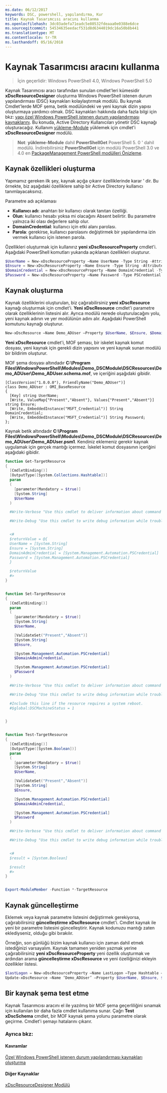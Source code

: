 ```yaml
---
ms.date: 06/12/2017
keywords: DSC, powershell, yapılandırma, Kur
title: Kaynak Tasarımcısı aracını kullanma
ms.openlocfilehash: 3dc03adefa71eadc5e80532fdeaaa0e0388e6dce
ms.sourcegitcommit: 54534635eedacf531d8d6344019dc16a50b8b441
ms.translationtype: MT
ms.contentlocale: tr-TR
ms.lasthandoff: 05/16/2018
---
```

# <a name="using-the-resource-designer-tool"></a>Kaynak Tasarımcısı aracını kullanma

> İçin geçerlidir: Windows PowerShell 4.0, Windows PowerShell 5.0

Kaynak Tasarımcısı aracı tarafından sunulan cmdlet'leri kümesidir **xDscResourceDesigner** oluşturma Windows PowerShell istenen durum yapılandırması (DSC) kaynakları kolaylaştırmak modülü. Bu kaynak Cmdlet'lerde MOF şema, betik modülündeki ve yeni kaynak dizin yapısı oluşturmaya yardımcı olmak. DSC kaynakları hakkında daha fazla bilgi için bkz: [yapı özel Windows PowerShell istenen durum yapılandırması kaynaklarını](authoringResource.md).
Bu konuda, Active Directory Kullanıcıları yönetir DSC kaynağı oluşturacağız.
Kullanım [yükleme-Module](https://technet.microsoft.com/library/dn807162.aspx) yüklemek için cmdlet'i **xDscResourceDesigner** modülü.

>**Not**: **yükleme-Module** dahil **PowerShellGet** PowerShell 5. 0 ' dahil modülü. İndirebilirsiniz **PowerShellGet** için modülü PowerShell 3.0 ve 4.0 en [PackageManagement PowerShell modülleri Önizleme](https://www.microsoft.com/en-us/download/details.aspx?id=49186).

## <a name="creating-resource-properties"></a>Kaynak özellikleri oluşturma
Yapmamız gereken ilk şey, kaynak açığa çıkarır özelliklerinde karar ' dir. Bu örnekte, biz aşağıdaki özelliklere sahip bir Active Directory kullanıcı tanımlayacaksınız.

Parametre adı açıklaması
* **Kullanıcı adı**: anahtarı bir kullanıcı olarak tanıtan özelliği.
* **Olun**: kullanıcı hesabı yoksa mi olacağını Absent belirtir. Bu parametre yalnızca iki olası değerlere sahip olur.
* **DomainCredential**: kullanıcı için etki alanı parolası.
* **Parola**: gerekirse, kullanıcı parolasını değiştirmek bir yapılandırma izin vermek kullanıcı için istenen parola.

Özellikleri oluşturmak için kullanırız **yeni xDscResourceProperty** cmdlet'i. Aşağıdaki PowerShell komutları yukarıda açıklanan özellikleri oluşturur.

```powershell
$UserName = New-xDscResourceProperty –Name UserName -Type String -Attribute Key
$Ensure = New-xDscResourceProperty –Name Ensure -Type String -Attribute Write –ValidateSet “Present”, “Absent”
$DomainCredential = New-xDscResourceProperty –Name DomainCredential -Type PSCredential -Attribute Write
$Password = New-xDscResourceProperty –Name Password -Type PSCredential -Attribute Write
```

## <a name="create-the-resource"></a>Kaynak oluşturma

Kaynak özelliklerini oluşturulan, biz çağırabilirsiniz **yeni xDscResource** kaynağı oluşturmak için cmdlet'i. **Yeni xDscResource** cmdlet'i parametre olarak özelliklerinin listesini alır. Ayrıca modülü nerede oluşturulacağını yolu, yeni kaynak adının ve yer modülünün adını alır. Aşağıdaki PowerShell komutunu kaynağı oluşturur.

```powershell
New-xDscResource –Name Demo_ADUser –Property $UserName, $Ensure, $DomainCredential, $Password –Path ‘C:\Program Files\WindowsPowerShell\Modules’ –ModuleName Demo_DSCModule
```

**Yeni xDscResource** cmdlet'i, MOF şeması, bir iskelet kaynak komut dosyası, yeni kaynak için gerekli dizin yapısını ve yeni kaynak sunan modülü bir bildirim oluşturur.

MOF şema dosyası altındadır **C:\Program Files\WindowsPowerShell\Modules\Demo_DSCModule\DSCResources\Demo_ADUser\Demo_ADUser.schema.mof**, ve içeriğini aşağıdaki gibidir.

```
[ClassVersion("1.0.0.0"), FriendlyName("Demo_ADUser")]
class Demo_ADUser : OMI_BaseResource
{
  [Key] string UserName;
  [Write, ValueMap{"Present","Absent"}, Values{"Present","Absent"}] string Ensure;
  [Write, EmbeddedInstance("MSFT_Credential")] String DomainCredential;
  [Write, EmbeddedInstance("MSFT_Credential")] String Password;
};
```

Kaynak betik altındadır **C:\Program Files\WindowsPowerShell\Modules\Demo_DSCModule\DSCResources\Demo_ADUser\Demo_ADUser.psm1**. Kendiniz eklemeniz gerekir kaynak uygulamak için gerçek mantığı içermez. İskelet komut dosyasının içeriğini aşağıdaki gibidir.

```powershell
function Get-TargetResource
{
  [CmdletBinding()]
  [OutputType([System.Collections.Hashtable])]
  param
  (
    [parameter(Mandatory = $true)]
    [System.String]
    $UserName
  )

  #Write-Verbose "Use this cmdlet to deliver information about command processing."

  #Write-Debug "Use this cmdlet to write debug information while troubleshooting."


  <#
  $returnValue = @{
  UserName = [System.String]
  Ensure = [System.String]
  DomainAdminCredential = [System.Management.Automation.PSCredential]
  Password = [System.Management.Automation.PSCredential]
  }

  $returnValue
  #>
}


function Set-TargetResource
{
  [CmdletBinding()]
  param
  (
    [parameter(Mandatory = $true)]
    [System.String]
    $UserName,

    [ValidateSet("Present","Absent")]
    [System.String]
    $Ensure,

    [System.Management.Automation.PSCredential]
    $DomainAdminCredential,

    [System.Management.Automation.PSCredential]
    $Password
  )

  #Write-Verbose "Use this cmdlet to deliver information about command processing."

  #Write-Debug "Use this cmdlet to write debug information while troubleshooting."

  #Include this line if the resource requires a system reboot.
  #$global:DSCMachineStatus = 1


}


function Test-TargetResource
{
  [CmdletBinding()]
  [OutputType([System.Boolean])]
  param
  (
    [parameter(Mandatory = $true)]
    [System.String]
    $UserName,

    [ValidateSet("Present","Absent")]
    [System.String]
    $Ensure,

    [System.Management.Automation.PSCredential]
    $DomainAdminCredential,

    [System.Management.Automation.PSCredential]
    $Password
  )

  #Write-Verbose "Use this cmdlet to deliver information about command processing."

  #Write-Debug "Use this cmdlet to write debug information while troubleshooting."


  <#
  $result = [System.Boolean]

  $result
  #>
}


Export-ModuleMember -Function *-TargetResource
```

## <a name="updating-the-resource"></a>Kaynak güncelleştirme

Eklemek veya kaynak parametre listesini değiştirmek gerekiyorsa, çağırabilirsiniz **güncelleştirme xDscResource** cmdlet'i. Cmdlet kaynak ile yeni bir parametre listesini güncelleştirir. Kaynak kodunuzu mantığı zaten eklediyseniz, olduğu gibi bırakılır.

Örneğin, son günlüğü bizim kaynak kullanıcı için zaman dahil etmek istediğinizi varsayalım. Kaynak tamamen yeniden yazmak yerine çağırabilirsiniz **yeni xDscResourceProperty** yeni özellik oluşturmak ve ardından arama **güncelleştirme xDscResource** ve yeni özelliğinizi ekleyin özellikler listesi.

```powershell
$lastLogon = New-xDscResourceProperty –Name LastLogon –Type Hashtable –Attribute Write –Description “For mapping users to their last log on time”
Update-xDscResource –Name ‘Demo_ADUser’ –Property $UserName, $Ensure, $DomainCredential, $Password, $lastLogon -Force
```

## <a name="testing-a-resource-schema"></a>Bir kaynak şema test etme

Kaynak Tasarımcısı aracını el ile yazılmış bir MOF şema geçerliliğini sınamak için kullanılan bir daha fazla cmdlet kullanıma sunar. Çağrı **Test xDscSchema** cmdlet, bir MOF kaynak şema yolunu parametre olarak geçirme. Cmdlet'i şemayı hatalarını çıkarır.

### <a name="see-also"></a>Ayrıca bkz:

#### <a name="concepts"></a>Kavramlar
[Özel Windows PowerShell istenen durum yapılandırması kaynakları oluşturma](authoringResource.md)

#### <a name="other-resources"></a>Diğer Kaynaklar
[xDscResourceDesigner Modülü](https://powershellgallery.com/packages/xDscResourceDesigner)